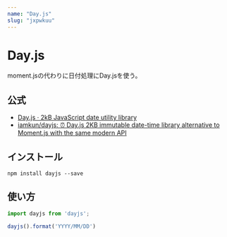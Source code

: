 ```yaml
---
name: "Day.js"
slug: "jxpwkuu"
---
```


# Day.js

moment.jsの代わりに日付処理にDay.jsを使う。

## 公式

- [Day.js · 2kB JavaScript date utility library](https://day.js.org/)
- [iamkun/dayjs: ⏰ Day.js 2KB immutable date-time library alternative to Moment.js with the same modern API](https://github.com/iamkun/dayjs)
## インストール

```
npm install dayjs --save
```

## 使い方

```typescript
import dayjs from 'dayjs';

dayjs().format('YYYY/MM/DD')
```